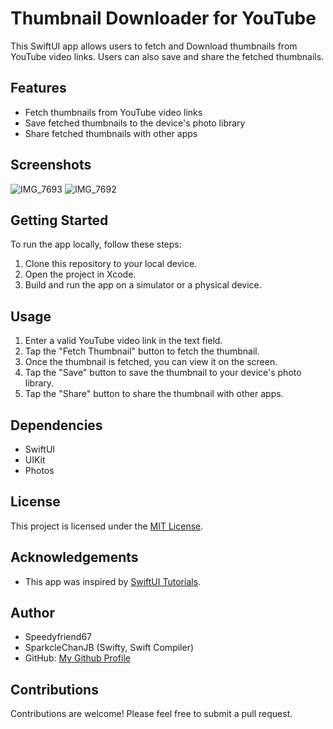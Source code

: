 # Thumbnail Downloader for YouTube

This SwiftUI app allows users to fetch and Download thumbnails from YouTube video links. Users can also save and share the fetched thumbnails.

## Features

- Fetch thumbnails from YouTube video links
- Save fetched thumbnails to the device's photo library
- Share fetched thumbnails with other apps

## Screenshots

![IMG_7693](https://github.com/speedyfriend67/YT-Thumbnail-Downloader/assets/82425907/7c2299cb-2625-4864-a5e7-9a5c3ebb9a2a)
![IMG_7692](https://github.com/speedyfriend67/YT-Thumbnail-Downloader/assets/82425907/441c36f8-6f91-4ea8-9c63-3f11ad0b35a4)


## Getting Started

To run the app locally, follow these steps:

1. Clone this repository to your local device.
2. Open the project in Xcode.
3. Build and run the app on a simulator or a physical device.

## Usage

1. Enter a valid YouTube video link in the text field.
2. Tap the "Fetch Thumbnail" button to fetch the thumbnail.
3. Once the thumbnail is fetched, you can view it on the screen.
4. Tap the "Save" button to save the thumbnail to your device's photo library.
5. Tap the "Share" button to share the thumbnail with other apps.

## Dependencies

- SwiftUI
- UIKit
- Photos

## License

This project is licensed under the [MIT License](LICENSE).

## Acknowledgements

- This app was inspired by [SwiftUI Tutorials](https://developer.apple.com/tutorials/swiftui).

## Author

- Speedyfriend67
- SparkcleChanJB (Swifty, Swift Compiler)
- GitHub: [My Github Profile](https://github.com/speedyfriend67)

## Contributions

Contributions are welcome! Please feel free to submit a pull request.
